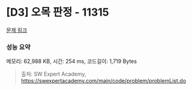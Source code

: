 # [D3] 오목 판정 - 11315 

[문제 링크](https://swexpertacademy.com/main/code/problem/problemDetail.do?contestProbId=AXaSUPYqPYMDFASQ) 

### 성능 요약

메모리: 62,988 KB, 시간: 254 ms, 코드길이: 1,719 Bytes



> 출처: SW Expert Academy, https://swexpertacademy.com/main/code/problem/problemList.do